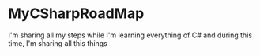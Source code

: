 # MyCSharpRoadMap
I'm sharing all my steps while I'm learning everything of C# and during this time, I'm sharing all this things
